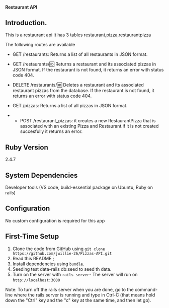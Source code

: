 
#### Restaurant API

## Introduction.
This is a restaurant api
It has 3 tables restaurant,pizza,restaurantpizza

 
The following routes are available
 
* GET /restaurants: Returns a list of all restaurants in JSON format.
* GET /restaurants/:id: Returns a restaurant and its associated pizzas in JSON format. If the restaurant is not found, it returns an error with status code 404.

* DELETE /restaurants/:id: Deletes a restaurant and its associated restaurant pizzas from the database. If the restaurant is not found, it returns an error with status code 404.

* GET /pizzas: Returns a list of all pizzas in JSON format.

* * POST /restaurant_pizzas: it creates a new RestaurantPizza that is associated with an existing Pizza and Restaurant.if it is not created succesfully it returns an error.

## Ruby Version

2.4.7

## System Dependencies

Developer tools (VS code, build-essential package on Ubuntu, Ruby on rails)

## Configuration

No custom configuration is required for this app

## First-Time Setup

1. Clone the code from GitHub using `git clone https://github.com/jwillie-26/Pizzas-API.git`
2. Read this README ;
3. Install dependencies using `bundle`.
4. Seeding test data-rails db:seed to seed th data.
5. Turn on the server with `rails server`- The server will run on `http://localhost:3000`



Note: To turn off the rails server when you are done, go to the command-line where the rails server is running and type in Ctrl-C (that means hold down the "Ctrl" key and the "c" key at the same time, and then let go).




